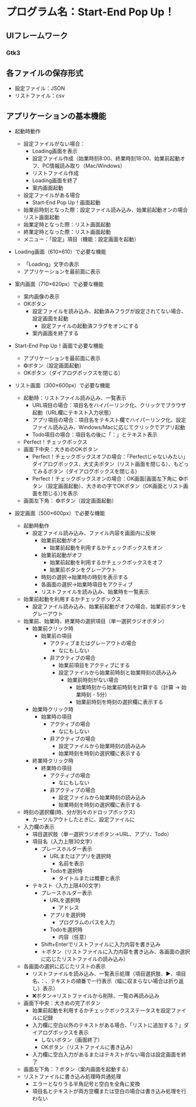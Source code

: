 # プログラム名：Start-End Pop Up！

## UIフレームワーク
### Gtk3

## 各ファイルの保存形式
*   設定ファイル：JSON
*   リストファイル：csv

## アプリケーションの基本機能

*   起動時動作
    *   設定ファイルがない場合：
        *   Loading画面を表示
        *   設定ファイル作成（始業時刻8:00、終業時刻18:00、始業前起動オフ、PC情報読み取り（Mac/Windows）
        *   リストファイル作成
        *   Loading画面を終了
        *   案内画面起動
    *   設定ファイルがある場合
        *   Start-End Pop Up！画面起動
    *   始業前時刻となった際：設定ファイル読み込み、始業前起動オンの場合リスト画面起動
    *   始業定時となった際：リスト画面起動
    *   終業定時となった際：リスト画面起動
    *   メニュー：「設定」項目（機能：設定画面を起動）

*   Loading画面（610×610）で必要な機能
    *   「Loading」文字の表示
    *   アプリケーションを最前面に表示

*   案内画面（710×620px）で必要な機能
    *   案内画像の表示
    *   OKボタン
        *   設定ファイルを読み込み、起動済みフラグが設定されてない場合、設定画面を起動
            *   設定ファイルの起動済フラグをオンにする
        *   案内画面を終了する


*   Start-End Pop Up！画面で必要な機能
    *   アプリケーションを最前面に表示
    *   ❂ボタン（設定画面起動）
    *   OKボタン（ダイアログボックスを閉じる）

*   リスト画面（300×600px）で必要な機能
    *   起動時：リストファイル読み込み、一覧表示
        *   URL項目の場合：項目名をハイパーリンク化、クリックでブラウザ起動（URL欄にテキスト入力状態）
        *   アプリ項目の場合：項目名をテキスト欄でハイパーリンク化、設定ファイル読み込み、Windows/Macに応じてクリックでアプリ起動
        *   Todo項目の場合：項目名の後に「：」とテキスト表示
    *   Perfect！チェックボックス
    *   画面下中央：大きめのOKボタン
        *   Perfect！チェックボックスオフの場合：「Perfectじゃないみたい」ダイアログボックス、大丈夫ボタン（リスト画面を閉じる）、もどってみるボタン（ダイアログボックスを閉じる）
        *   Perfect！チェックボックスオンの場合：OK画面[画面左下角に ❂ボタン（設定画面起動）、大きめの字でOKボタン（OK画面とリスト画面を閉じる）]を表示
    *   画面左下角： ❂ボタン（設定画面起動）


*   設定画面（500×600px）で必要な機能
    *   起動時動作
        *   設定ファイル読み込み、ファイル内容を画面内に反映
            *   始業前起動がオン
                *   始業前起動を利用するかチェックボックスをオン
            *   始業前起動がオフ
                *   始業前起動を利用するかチェックボックスをオフ
                *   始業前ボタンをグレーアウト
            *   時刻の選択→始業時の時刻を表示する
            *   各画面の選択→始業時項目をアクティブ
            *   リストファイルを読み込み、始業時を一覧表示
    *   始業前起動を利用するかチェックボックス
        *   設定ファイル読み込み、始業前起動がオフの場合、始業前ボタンをグレーアウト
    *   始業前、始業時、終業時の選択項目（単一選択ラジオボタン）
        *   始業前クリック時
            *   始業前の項目
                *   アクティブまたはグレーアウトの場合
                    *   なにもしない
                *   非アクティブの場合
                    *   始業前項目をアクティブにする
                    *   設定ファイルから始業前時刻と始業時刻の読み込み
                        *   始業前時刻がない場合
                            *   始業時刻から始業前時刻を計算する（計算 → 始業時刻 - 5分）
                            *   始業前時刻を時刻の選択欄に表示する
        *   始業時クリック時
            *   始業時の項目
                *   アクティブの場合
                    *   なにもしない
                *   非アクティブの場合
                    *   設定ファイルから始業時刻の読み込み
                    *   始業時刻を時刻の選択欄に表示する
        *   終業時クリック時
            *   終業時の項目
                *   アクティブの場合
                    *   なにもしない
                *   非アクティブの場合
                    *   設定ファイルから始業時刻の読み込み
                    *   始業時刻を時刻の選択欄に表示する
    *   時刻の選択欄(時、分が別々のドロップボックス)
        *   カーソルアウトしたときに、設定ファイルに
    *   入力欄の表示
        *   項目選択肢（単一選択ラジオボタン→URL、アプリ、Todo）
        *   項目名（入力上限30文字）
            *   プレースホルダー表示
                *   URLまたはアプリを選択時
                    *   名前を表示
                *   Todoを選択時
                    *   タイトルまたは概要と表示
        *   テキスト（入力上限400文字）
            *   プレースホルダー表示
                *   URLを選択時
                    *   アドレス
                *   アプリを選択時
                    *   プログラムのパスを入力
                *   Todoを選択時
                    *   内容（任意）
            *   Shift+Enterでリストファイルに入力内容を書き込み
            *   ＋ボタン（リストファイルに入力内容を書き込み、各画面の選択に応じたリストファイルの読み込み）
    *   各画面の選択に応じたリストの表示
        *   リストファイルを読み込み、一覧表示処理（項目選択肢、▶、項目名、：、テキストの順番で一行表示（幅に収まらない場合は折り返し）表示）
        *   ❌ボタン→リストファイルから削除、一覧の再読み込み
    *   画面下中央：大きめの完了ボタン
        *   始業前起動を利用するかチェックボックスステータスを設定ファイルに記録
        *   入力欄に空白以外のテキストがある場合、「リストに追加する？」ダイアログボックスを表示
            *   しないボタン（画面終了）
            *   OKボタン（リストファイルに書き込み）
        *   入力欄に空白入力があるまたはテキストがない場合は設定画面を終了
    *   画面左下角：？ボタン（案内画面を起動する）
    *   リストファイルに書き込み処理時共通処理
        *   エラーとなりうる半角記号と空白を全角に変換
        *   項目名とテキストが両方空欄または空白の場合は書き込み処理を行わない


